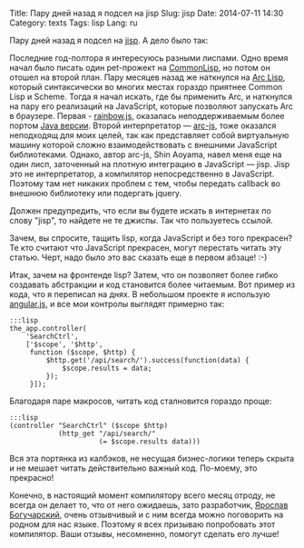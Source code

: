 Title: Пару дней назад я подсел на jisp
Slug: jisp
Date: 2014-07-11 14:30
Category: texts
Tags: lisp
Lang: ru

Пару дней назад я подсел на [jisp][]. А дело было так:

Последние год-полтора я интересуюсь разными лиспами. Одно время начал было писать один pet-прожект на [CommonLisp][cl], но потом он отошел на второй план. Пару месяцев назад же наткнулся на [Arc Lisp][arc], который синтаксически во многих местах гораздо приятнее Common Lisp и Scheme. Тогда я начал искать, где бы применить Arc, и наткнулся на пару его реализаций на JavaScript, которые позволяют запускать Arc в браузере. Первая - [rainbow.js][], оказалась неподдерживаемым более портом [Java версии][rainbow]. Второй интерпретатор — [arc-js][], тоже оказался неподходящ для моих целей, так как представляет собой виртуальную машину которой сложно взаимодействовать с внешними JavaScript библиотеками. Однако, автор arc-js, Shin Aoyama, навел меня еще на один лисп, заточенный на плотную интеграцию в JavaScript — jisp. Jisp это не интерпретатор, а компилятор непосредственно в JavaScript. Поэтому там нет никаких проблем с тем, чтобы передать callback во внешнюю библиотеку или подергать jquery.

Должен предупредить, что если вы будете искать в интернетах по слову "jisp", то найдете не те джиспы. Так что пользуетесь ссылой. 

Зачем, вы спросите, тащить lisp, когда JavaScript и без того прекрасен? Те кто считают что JavaScript прекрасен, могут перестать читать эту статью. Черт, надо было это вас сказать еще в первом абзаце! :-)

Итак, зачем на фронтенде lisp? Затем, что он позволяет более гибко создавать абстракции и код становится более читаемым. Вот пример из кода, что я переписал на днях. В небольшом проекте я использую [angular.js][], и все мои контролы выглядят примерно так:


    :::lisp
    the_app.controller(
        'SearchCtrl',
        ['$scope', '$http',
         function ($scope, $http) {
             $http.get('/api/search/').success(function(data) {
                 $scope.results = data;
             });
         }]);
    


Благодаря паре макросов, читать код сталновится гораздо проще:

    :::lisp
    (controller "SearchCtrl" ($scope $http)
                (http_get "/api/search/"
                          (= $scope.results data)))

Вся эта портянка из калбэков, не несущая бизнес-логики теперь скрыта и не мешает читать действительно важный код.
По-моему, это прекрасно!

Конечно, в настоящий момент компилятору всего месяц отроду, не всегда он делает то, что от него ожидаешь, зато разработчик, [Ярослав Богучарский][yaroslav], очень отзывчивый и с ним всегда можно поговорить на родном для нас языке. Поэтому я всех призываю попробовать этот компилятор. Ваши отзывы, несомненно, помогут сделать его лучше! 

[cl]: http://ru.wikipedia.org/wiki/Common_Lisp
[jisp]: http://jisp.io
[arc]: http://www.paulgraham.com/arc.html
[yaroslav]: http://www.mitranim.com
[arc-js]: https://github.com/smihica/arc-js
[rainbow.js]: https://github.com/arclanguage/rainbow-js
[rainbow]: https://github.com/conanite/rainbow
[angular.js]: https://angularjs.org
